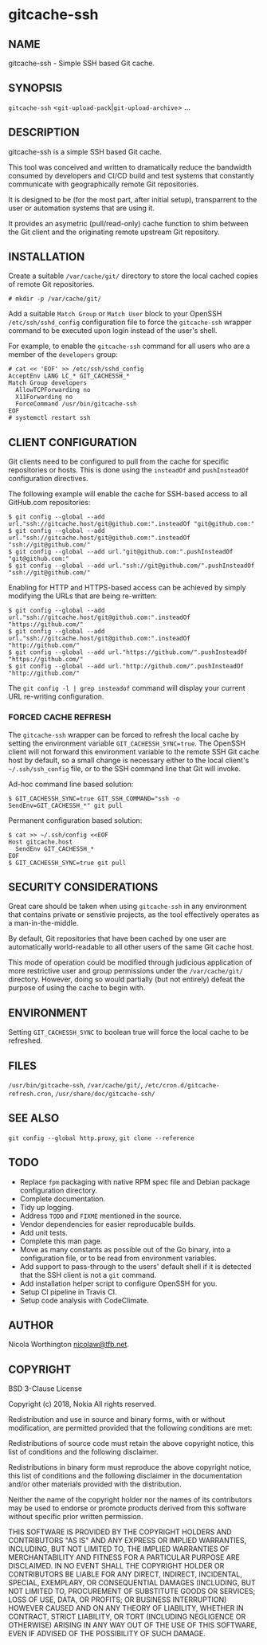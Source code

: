# gitcache-ssh

## NAME

gitcache-ssh - Simple SSH based Git cache.

## SYNOPSIS

`gitcache-ssh` <`git-upload-pack`|`git-upload-archive`> ...

## DESCRIPTION

gitcache-ssh is a simple SSH based Git cache.

This tool was conceived and written to dramatically reduce the bandwidth
consumed by developers and CI/CD build and test systems that constantly
communicate with geographically remote Git repositories.

It is designed to be (for the most part, after initial setup), transparrent to
the user or automation systems that are using it.

It provides an asymetric (pull/read-only) cache function to shim between the Git
client and the originating remote upstream Git repository.

## INSTALLATION

Create a suitable `/var/cache/git/` directory to store the local cached copies
of remote Git repositories.

```
# mkdir -p /var/cache/git/
```

Add a suitable `Match Group` or `Match User` block to your OpenSSH
`/etc/ssh/sshd_config` configuration file to force the `gitcache-ssh` wrapper
command to be executed upon login instead of the user's shell.

For example, to enable the `gitcache-ssh` command for all users who are a member
of the `developers` group:

    # cat << 'EOF' >> /etc/ssh/sshd_config
    AcceptEnv LANG LC_* GIT_CACHESSH_*
    Match Group developers
      AllowTCPForwarding no
      X11Forwarding no
      ForceCommand /usr/bin/gitcache-ssh
    EOF
    # systemctl restart ssh

## CLIENT CONFIGURATION

Git clients need to be configured to pull from the cache for specific
repositories or hosts. This is done using the `insteadOf` and `pushInsteadOf`
configuration directives.

The following example will enable the cache for SSH-based access to all
GitHub.com repositories:

    $ git config --global --add url."ssh://gitcache.host/git@github.com:".insteadOf "git@github.com:"
    $ git config --global --add url."ssh://gitcache.host/git@github.com:".insteadOf "ssh://git@github.com/"
    $ git config --global --add url."git@github.com:".pushInsteadOf "git@github.com:"
    $ git config --global --add url."ssh://git@github.com/".pushInsteadOf "ssh://git@github.com/"

Enabling for HTTP and HTTPS-based access can be achieved by simply modifying the
URLs that are being re-written:

    $ git config --global --add url."ssh://gitcache.host/git@github.com:".insteadOf "https://github.com/"
    $ git config --global --add url."ssh://gitcache.host/git@github.com:".insteadOf "http://github.com/"
    $ git config --global --add url."https://github.com/".pushInsteadOf "https://github.com/"
    $ git config --global --add url."http://github.com/".pushInsteadOf "http://github.com/"

The `git config -l | grep insteadof` command will display your current URL
re-writing configuration.

### FORCED CACHE REFRESH

The `gitcache-ssh` wrapper can be forced to refresh the local cache by setting
the environment variable `GIT_CACHESSH_SYNC=true`. The OpenSSH client will not
forward this environment variable to the remote SSH Git cache host by default,
so a small change is necessary either to the local client's `~/.ssh/ssh_config`
file, or to the SSH command line that Git will invoke.

Ad-hoc command line based solution:

    $ GIT_CACHESSH_SYNC=true GIT_SSH_COMMAND="ssh -o SendEnv=GIT_CACHESSH_*" git pull

Permanent configuration based solution:

    $ cat >> ~/.ssh/config <<EOF
    Host gitcache.host
      SendEnv GIT_CACHESSH_*
    EOF
    $ GIT_CACHESSH_SYNC=true git pull

## SECURITY CONSIDERATIONS

Great care should be taken when using `gitcache-ssh` in any environment that
contains private or senstivie projects, as the tool effectively operates as a
man-in-the-middle.

By default, Git repositories that have been cached by one user are automatically
world-readable to all other users of the same Git cache host.

This mode of operation could be modified through judicious application of
more restrictive user and group permissions under the `/var/cache/git/`
directory. However, doing so would partially (but not entirely) defeat the
purpose of using the cache to begin with.

## ENVIRONMENT

Setting `GIT_CACHESSH_SYNC` to boolean true will force the local cache to be
refreshed.

## FILES

`/usr/bin/gitcache-ssh`, `/var/cache/git/`, `/etc/cron.d/gitcache-refresh.cron`,
`/usr/share/doc/gitcache-ssh/`

## SEE ALSO

`git config --global http.proxy`, `git clone --reference`

## TODO

* Replace `fpm` packaging with native RPM spec file and Debian package
  configuration directory.
* Complete documentation.
* Tidy up logging.
* Address `TODO` and `FIXME` mentioned in the source.
* Vendor dependencies for easier reproducable builds.
* Add unit tests.
* Complete this man page.
* Move as many constants as possible out of the Go binary, into a configuration
  file, or to be read from environment variables.
* Add support to pass-through to the users' default shell if it is detected that
  the SSH client is not a `git` command.
* Add installation helper script to configure OpenSSH for you.
* Setup CI pipeline in Travis CI.
* Setup code analysis with CodeClimate.

## AUTHOR

Nicola Worthington <nicolaw@tfb.net>.

## COPYRIGHT

BSD 3-Clause License

Copyright (c) 2018, Nokia
All rights reserved.

Redistribution and use in source and binary forms, with or without
modification, are permitted provided that the following conditions are met:

Redistributions of source code must retain the above copyright notice, this
list of conditions and the following disclaimer.

Redistributions in binary form must reproduce the above copyright notice,
this list of conditions and the following disclaimer in the documentation
and/or other materials provided with the distribution.

Neither the name of the copyright holder nor the names of its
contributors may be used to endorse or promote products derived from
this software without specific prior written permission.

THIS SOFTWARE IS PROVIDED BY THE COPYRIGHT HOLDERS AND CONTRIBUTORS "AS IS"
AND ANY EXPRESS OR IMPLIED WARRANTIES, INCLUDING, BUT NOT LIMITED TO, THE
IMPLIED WARRANTIES OF MERCHANTABILITY AND FITNESS FOR A PARTICULAR PURPOSE ARE
DISCLAIMED. IN NO EVENT SHALL THE COPYRIGHT HOLDER OR CONTRIBUTORS BE LIABLE
FOR ANY DIRECT, INDIRECT, INCIDENTAL, SPECIAL, EXEMPLARY, OR CONSEQUENTIAL
DAMAGES (INCLUDING, BUT NOT LIMITED TO, PROCUREMENT OF SUBSTITUTE GOODS OR
SERVICES; LOSS OF USE, DATA, OR PROFITS; OR BUSINESS INTERRUPTION) HOWEVER
CAUSED AND ON ANY THEORY OF LIABILITY, WHETHER IN CONTRACT, STRICT LIABILITY,
OR TORT (INCLUDING NEGLIGENCE OR OTHERWISE) ARISING IN ANY WAY OUT OF THE USE
OF THIS SOFTWARE, EVEN IF ADVISED OF THE POSSIBILITY OF SUCH DAMAGE.
